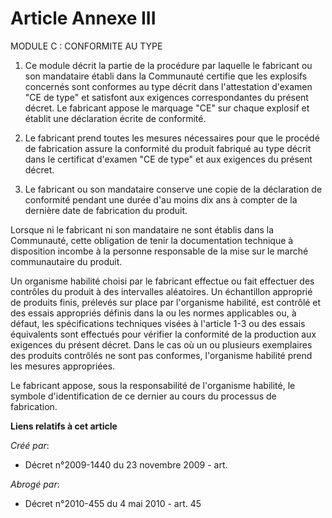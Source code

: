 # Article Annexe III

MODULE C : CONFORMITE AU TYPE 

1. Ce module décrit la partie de la procédure par laquelle le fabricant ou son mandataire établi dans la Communauté certifie
que les explosifs concernés sont conformes au type décrit dans l'attestation d'examen "CE de type" et satisfont aux exigences
correspondantes du présent décret. Le fabricant appose le marquage "CE" sur chaque explosif et établit une déclaration écrite
de conformité.

2. Le fabricant prend toutes les mesures nécessaires pour que le procédé de fabrication assure la conformité du produit
fabriqué au type décrit dans le certificat d'examen "CE de type" et aux exigences du présent décret.

3. Le fabricant ou son mandataire conserve une copie de la déclaration de conformité pendant une durée d'au moins dix ans à
compter de la dernière date de fabrication du produit.

Lorsque ni le fabricant ni son mandataire ne sont établis dans la Communauté, cette obligation de tenir la documentation
technique à disposition incombe à la personne responsable de la mise sur le marché communautaire du produit.

Un organisme habilité choisi par le fabricant effectue ou fait effectuer des contrôles du produit à des intervalles
aléatoires. Un échantillon approprié de produits finis, prélevés sur place par l'organisme habilité, est contrôlé et des
essais appropriés définis dans la ou les normes applicables ou, à défaut, les spécifications techniques visées à l'article
1-3 ou des essais équivalents sont effectués pour vérifier la conformité de la production aux exigences du présent décret.
Dans le cas où un ou plusieurs exemplaires des produits contrôlés ne sont pas conformes, l'organisme habilité prend les
mesures appropriées.

Le fabricant appose, sous la responsabilité de l'organisme habilité, le symbole d'identification de ce dernier au cours du
processus de fabrication.

**Liens relatifs à cet article**

_Créé par_:

  - Décret n°2009-1440 du 23 novembre 2009 - art.

_Abrogé par_:

  - Décret n°2010-455 du 4 mai 2010 - art. 45
